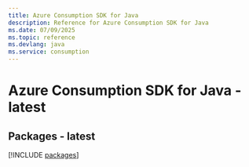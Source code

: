 ```yaml
---
title: Azure Consumption SDK for Java
description: Reference for Azure Consumption SDK for Java
ms.date: 07/09/2025
ms.topic: reference
ms.devlang: java
ms.service: consumption
---
```

# Azure Consumption SDK for Java - latest
## Packages - latest
[!INCLUDE [packages](consumption-index.md)]